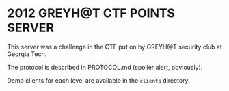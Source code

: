 2012 GREYH@T CTF POINTS SERVER
==============================

This server was a challenge in the CTF put on by GREYH@T security club at Georgia Tech.

The protocol is described in PROTOCOL.md (spoiler alert, obviously).

Demo clients for each level are available in the `clients` directory.
